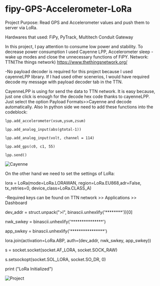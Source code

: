 # fipy-GPS-Accelerometer-LoRa

Project Purpose:
Read GPS and Accelerometer values and push them to server via LoRa.

Hardwares that used:
FiPy, PyTrack, Multitech Conduit Gateway

In this project, I pay attention to consume low power and stability. To decrease power consumption I used Cayenne LPP, Accelerometer sleep - wake up modes and close the unnecessary functions of FiPY.
Network:
TTN(The things network)
https://www.thethingsnetwork.org/

-No payload decoder is required for this project because I used cayenneLPP library. If I had used other scenerios, I would have required decode my message with payload decoder tab in the TTN. 

CayenneLPP is using for send the data to TTN network. It is easy because, just one click is enough for the decode hex code thanks to cayenneLPP.
Just select the option Payload Formats>>Cayenne and decode automatically.
Also In python side we need to add these functions into the codeblock:
```
lpp.add_accelerometer(xsum,ysum,zsum)

lpp.add_analog_input(abs(gtotal-1))

lpp.add_analog_input(volt, channel = 114)

lpp.add_gps(c0, c1, 55)

lpp.send()
```

![Cayenne](https://github.com/mcagriaksoy/fipy-GPS-Accelerometer-LoRa/blob/master/1.PNG)


On the other hand we need to set the settings of LoRa:

lora = LoRa(mode=LoRa.LORAWAN, region=LoRa.EU868,adr=False, tx_retries=0, device_class=LoRa.CLASS_A)

-Required keys can be found on TTN network >> Applications >> Dashboard

dev_addr = struct.unpack(">l", binascii.unhexlify('********'))[0]

nwk_swkey = binascii.unhexlify('***************')

app_swkey = binascii.unhexlify('****************')

lora.join(activation=LoRa.ABP, auth=(dev_addr, nwk_swkey, app_swkey))

s = socket.socket(socket.AF_LORA, socket.SOCK_RAW)

s.setsockopt(socket.SOL_LORA, socket.SO_DR, 0)

print ("LoRa Initialized")


![Project](https://github.com/mcagriaksoy/fipy-GPS-Accelerometer-LoRa/blob/master/2.jpg)
